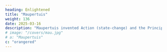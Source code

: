 ```yaml
---
heading: Enlightened
title: "Maupertuis"
weight: 136
date: 2025-03-16
description: "Maupertuis invented Action (state-change) and the Principle of Least Action"
# image: "/covers/mau.jpg"
# a: "Maupertuis"
c: "orangered"
---
```

